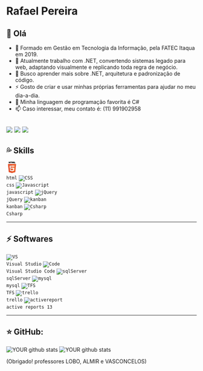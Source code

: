 <!--### Hi there 👋 -->

# Rafael Pereira
## 👋 Olá 
- 👯  Formado em Gestão em Tecnologia da Informação, pela FATEC Itaqua em 2019.
- 🔭  Atualmente trabalho com .NET, convertendo sistemas legado para web, adaptando visualmente e replicando toda regra de negócio.
- 🌱  Busco aprender mais sobre .NET, arquitetura e padronização de código.
- ⚡   Gosto de criar e usar minhas próprias ferramentas para ajudar no meu dia-a-dia.
- 💬  Minha linguagem de programação favorita é C#
- 📫  Caso interessar, meu contato é: (11) 991902958

[<img src = "https://img.shields.io/badge/facebook-%231877F2.svg?&style=for-the-badge&logo=facebook&logoColor=white">](https://www.facebook.com/rafabanguela)
[<img src="https://img.shields.io/badge/linkedin-%230077B5.svg?&style=for-the-badge&logo=linkedin&logoColor=white" />](https://www.linkedin.com/in/rafael-pereira-679419127/) 
[<img src = "https://img.shields.io/badge/instagram-%23E4405F.svg?&style=for-the-badge&logo=instagram&logoColor=white">](https://www.instagram.com/banguela.jpg/) 
----

##  :sweat_drops:  Skills
<code><img height="30" src="https://raw.githubusercontent.com/github/explore/80688e429a7d4ef2fca1e82350fe8e3517d3494d/topics/html/html.png" alt="HTML5"/> html</code>
<code><img height="30" src="https://github.com/banguelajpg/banguelajpg/blob/main/icones/css.gif" alt="CSS"/> css</code>
<code><img height="30" src="https://github.com/banguelajpg/banguelajpg/blob/main/icones/javascript.png" alt="Javascript"/> javascript</code>
<code><img height="30" src="https://github.com/banguelajpg/banguelajpg/blob/main/icones/jquery.png" alt="jQuery"/> jQuery</code>
<code><img height="30" src="https://github.com/banguelajpg/banguelajpg/blob/main/icones/kanban.png" alt="kanban"/> kanban</code>
<code><img height="30" src="https://docs.microsoft.com/en-us/windows/images/csharp-logo.png" alt="Csharp"/> Csharp</code>

 ----
 
##  ⚡  Softwares

<code><img height="30" src="https://github.com/banguelajpg/banguelajpg/blob/main/icones/vstudio.png" alt="VS"/> Visual Studio</code>
<code><img height="30" src="https://github.com/banguelajpg/banguelajpg/blob/main/icones/vscode.png" alt="Code"/> Visual Studio Code</code>
<code><img height="30" src="https://github.com/banguelajpg/banguelajpg/blob/main/icones/sqlserver.png" alt="sqlServer"/> sqlServer</code>
<code><img height="30" src="https://github.com/banguelajpg/banguelajpg/blob/main/icones/mysql.png" alt="mysql"/> mysql</code>
<code><img height="30" src="https://github.com/banguelajpg/banguelajpg/blob/main/icones/tfs.png" alt="TFS"/> TFS</code>
<code><img height="30" src="https://github.com/banguelajpg/banguelajpg/blob/main/icones/trello.png" alt="trello"/> trello</code>
<code><img height="30" src="https://github.com/banguelajpg/banguelajpg/blob/main/icones/activereport.png" alt="activereport"/> active reports 13</code>
  
----
## ⭐ GitHub:

![YOUR github stats](https://github-readme-stats.vercel.app/api?username=rps90&theme=chartreuse-dark&show_icons=true)
![YOUR github stats](https://github-readme-stats.vercel.app/api/top-langs/?username=rps90&theme=chartreuse-dark&show_icons=true)

(Obrigado! professores LOBO, ALMIR e VASCONCELOS)
<!--
[<img src="https://img.shields.io/badge/twitter-%231DA1F2.svg?&style=for-the-badge&logo=twitter&logoColor=white" />](https://twitter.com/chiquinelli) 


![snake animation](https://github.com/Chiquinelli/Chiquinelli/blob/output/github-contribution-grid-snake.svg)
-->
